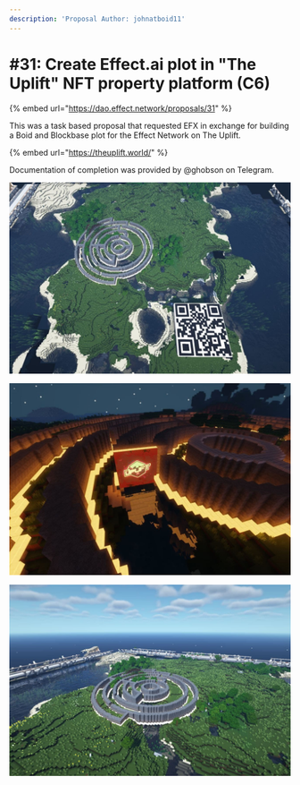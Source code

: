 ```yaml
---
description: 'Proposal Author: johnatboid11'
---
```


# #31: Create Effect.ai plot in "The Uplift" NFT property platform (C6)

{% embed url="https://dao.effect.network/proposals/31" %}

This was a task based proposal that requested EFX in exchange for building a Boid and Blockbase plot for the Effect Network on The Uplift.&#x20;

{% embed url="https://theuplift.world/" %}

Documentation of completion was provided by @ghobson on Telegram.&#x20;

![](../../.gitbook/assets/p31-3.jpg)

&#x20;

![](../../.gitbook/assets/p31-2.jpg)

![](../../.gitbook/assets/p31-1.jpg)
